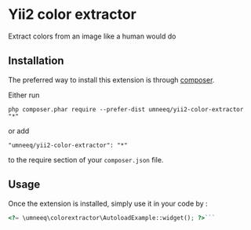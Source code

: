 Yii2 color extractor
====================
Extract colors from an image like a human would do

Installation
------------

The preferred way to install this extension is through [composer](http://getcomposer.org/download/).

Either run

```
php composer.phar require --prefer-dist umneeq/yii2-color-extractor "*"
```

or add

```
"umneeq/yii2-color-extractor": "*"
```

to the require section of your `composer.json` file.


Usage
-----

Once the extension is installed, simply use it in your code by  :

```php
<?= \umneeq\colorextractor\AutoloadExample::widget(); ?>```